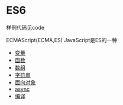 # ES6

样例代码见code

ECMAScript(ECMA,ES)
JavaScript是ES的一种

- [变量](variable.md)
- [函数](function.md)
- [数组](array.md)
- [字符串](string.md)
- [面向对象](oop.md)
- [async](async.md)
- [编译](compile.md)

